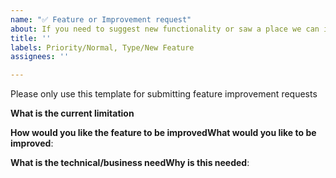 ```yaml
---
name: "✅ Feature or Improvement request"
about: If you need to suggest new functionality or saw a place we can improve.
title: ''
labels: Priority/Normal, Type/New Feature
assignees: ''

---
```



Please only use this template for submitting feature improvement requests

**What is the current limitation**

**How would you like the feature to be improvedWhat would you like to be improved**:

**What is the technical/business needWhy is this needed**:
